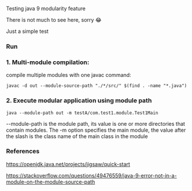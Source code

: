 Testing java 9 modularity feature

There is not much to see here, sorry 😂

Just a simple test 

### Run

### 1. Multi-module compilation: 
compile multiple modules with one javac command:

```
javac -d out --module-source-path "./*/src/" $(find . -name "*.java")
```

### 2. Execute modular application using module path

```
java --module-path out -m testA/com.test1.module.Test1Main
```

--module-path is the module path, its value is one or more directories that contain modules. The -m option specifies the main module, the value after the slash is the class name of the main class in the module


### References

https://openjdk.java.net/projects/jigsaw/quick-start

https://stackoverflow.com/questions/49476559/java-9-error-not-in-a-module-on-the-module-source-path

